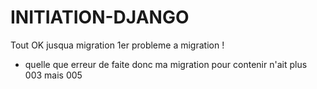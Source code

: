 # INITIATION-DJANGO
Tout OK jusqua migration
1er probleme a migration ! 
- quelle que erreur de faite donc ma migration pour contenir n'ait plus 003 mais 005
